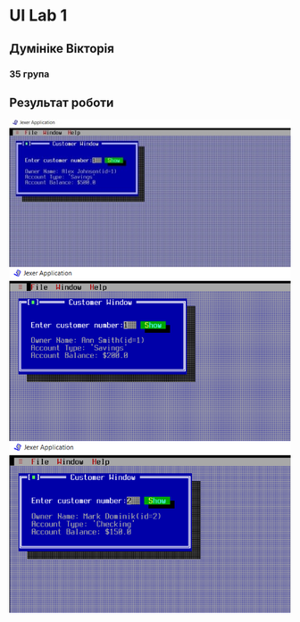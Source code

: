 # UI Lab 1
## Думініке Вікторія
### 35 група
## Результат роботи
![alt-1](1.2.jpg)
![alt-1](1.1.jpg)
![alt-1](1.3.PNG)
